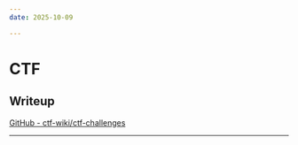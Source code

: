 ```yaml
---
date: 2025-10-09

---
```


# CTF

## Writeup

[GitHub - ctf-wiki/ctf-challenges](https://github.com/ctf-wiki/ctf-challenges)

---

